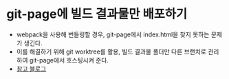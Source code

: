 # git-page에 빌드 결과물만 배포하기
- webpack을 사용해 번들링할 경우, git-page에서 index.html을 찾지 못하는 문제가 생긴다.
- 이를 해결하기 위해 git worktree를 활용, 빌드 결과물 폴더만 다른 브랜치로 관리하여 git-page에서 호스팅시켜 준다.
- [참고 블로그](https://velog.io/@bigsaigon333/gh-pages-dist-%EB%94%94%EB%A0%89%ED%86%A0%EB%A6%AC%EB%A7%8C-deploy-%ED%95%98%EA%B8%B0)
